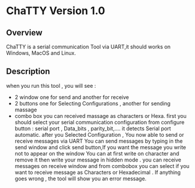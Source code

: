 # ChaTTY Version 1.0
## Overview
ChaTTY is a serial communication Tool via UART,it should works on Windows, MacOS and Linux.

## Description
when you run this tool , you will see : 
- 2 window one for send and another for receive
- 2 buttons one for Selecting Configurations , another for sending massage 
- combo box you can received massage as characters or Hexa.
first you should select your serial communication configuration from configure button : serial port , Data_bits , parity_bit,....
it detects Serial port automatic.
after you Selected Configuration , You now able to send or receive messages via UART 
You can send messages by typing in the send window and click send button,If you want the message you write not to appear on the window You can at first write on 
character and remove it then write your message in hidden mode . 
you can receive messages on receive window and from combobox you can select if you want to receive message as Characters or Hexadecimal .
If anything goes wrong , the tool will show you an error message.
